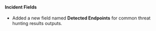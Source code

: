 
#### Incident Fields
- Added a new field named **Detected Endpoints** for common threat hunting results outputs.
